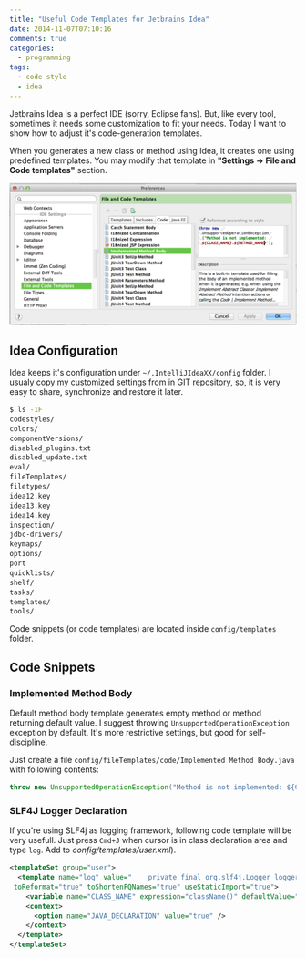 ```yaml
---
title: "Useful Code Templates for Jetbrains Idea"
date: 2014-11-07T07:10:16
comments: true
categories:
  - programming
tags:
  - code style
  - idea
---
```


Jetbrains Idea is a perfect IDE (sorry, Eclipse fans).
But, like every tool, sometimes it needs some customization to fit your needs.
Today I want to show how to adjust it's code-generation templates.

When you generates a new class or method using Idea, it creates one using predefined templates.
You may modify that template in **"Settings -> File and Code templates"** section.

![Modifying file](/assets/2014/11/code-templates-for-idea-1.png)
<!--more-->

## Idea Configuration

Idea keeps it's configuration under `~/.IntelliJIdeaXX/config` folder.
I usualy copy my customized settings from in GIT repository, so, it is very easy to share, synchronize and restore it later.

```bash
$ ls -1F
codestyles/
colors/
componentVersions/
disabled_plugins.txt
disabled_update.txt
eval/
fileTemplates/
filetypes/
idea12.key
idea13.key
idea14.key
inspection/
jdbc-drivers/
keymaps/
options/
port
quicklists/
shelf/
tasks/
templates/
tools/
```

Code snippets (or code templates) are located inside `config/templates` folder.

## Code Snippets

### Implemented Method Body

Default method body template generates empty method or method returning default value.
I suggest throwing `UnsupportedOperationException` exception by default. It's more restrictive settings, but good for self-discipline.

Just create a file `config/fileTemplates/code/Implemented Method Body.java` with following contents:
``` java
throw new UnsupportedOperationException("Method is not implemented: ${CLASS_NAME}
```

### SLF4J Logger Declaration

If you're using SLF4j as logging framework, following code template will be very usefull.
Just press ``Cmd+J`` when cursor is in class declaration area and type `log`. Add to _config/templates/user.xml_).

```xml
<templateSet group="user">
  <template name="log" value="    private final org.slf4j.Logger logger = org.slf4j.LoggerFactory.getLogger($CLASS_NAME$.class);" description="SLF4j Logger Declaration"
 toReformat="true" toShortenFQNames="true" useStaticImport="true">
    <variable name="CLASS_NAME" expression="className()" defaultValue="" alwaysStopAt="true" />
    <context>
      <option name="JAVA_DECLARATION" value="true" />
    </context>
  </template>
</templateSet>
```
